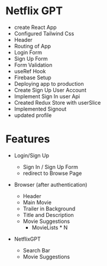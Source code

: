 # Netflix GPT

- create React App
- Configured Tailwind Css
- Header
- Routing of App
- Login Form
- Sign Up Form
- Form Validation 
- useRef Hook
- Firebase Setup
- Deploying app to production 
- Create Sign Up User Account
- Implement Sign In user Api
- Created Redux Store with userSlice
- Implemented Signout
- updated profile






# Features
- Login/Sign Up
    - Sign In / Sign Up Form
    - redirect to Browse Page
- Browser (after authentication)
    - Header
    - Main Movie
    - Trailer in Background
    - Title and Description
    - Movie Suggestions
         - MovieLists * N


- NetflixGPT  
    - Search Bar
    - Movie Suggestions